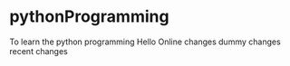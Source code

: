 # pythonProgramming
To learn the python programming
Hello
Online changes
dummy changes
recent changes

